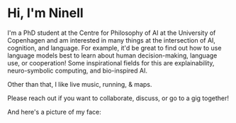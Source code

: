 # Hi, I'm Ninell

I'm a PhD student at the Centre for Philosophy of AI at the University of Copenhagen and am interested in many things at the intersection of AI, cognition, and language. For example, it'd be great to find out how to use language models best to learn about human decision-making, language use, or cooperation! Some inspirational fields for this are explainability, neuro-symbolic computing, and bio-inspired AI.

Other than that, I like live music, running, & maps.

Please reach out if you want to collaborate, discuss, or go to a gig together!

And here's a picture of my face:
